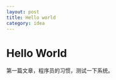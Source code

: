 ```yaml
---
layout: post
title: Hello world
category: idea
---
```


Hello World
===============

第一篇文章，程序员的习惯，测试一下系统。

